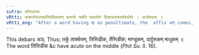 ```yaml
---
sutra: कोपधाच्च
vRtti: ककारोपधात्प्रातिपदिकादण् प्रत्ययो भवति यथायोगं विकारावयवयोरर्थयोः । अञोपवादः ॥
vRtti_eng: "After a word having क् as penultimate, the  affix अण् comes, in the sense of modification or a part, or both, as appropriate."
---
```

This debars अञ्. Thus; तर्कु तार्क्कवम्, तित्तिडीक, तैत्तिडीकं; माण्डूकम्, दार्दुरूकम् माधूकम् ॥ The word तित्तिडीक &c have acute on the middle (_Phit_ _Su_. II. 16).

